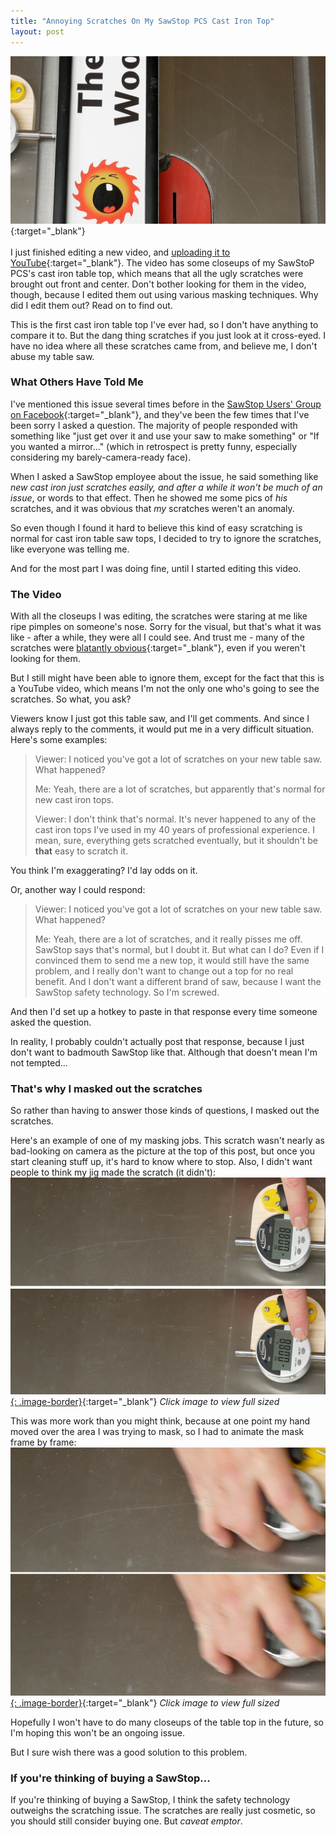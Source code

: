 ```yaml
---
title: "Annoying Scratches On My SawStop PCS Cast Iron Top"
layout: post
---
```

[![](/assets/images-posts/2019/07/2019-07-12.1.01.jpg)](/assets/images-posts/2019/07/2019-07-12.1.01.jpg){:target="_blank"}
<br/>
<br/>
I just finished editing a new video, and [uploading it to YouTube](https://youtu.be/dGZ_V_zwNMQ){:target="_blank"}. The video has some closeups of my SawStoP PCS's cast iron table top, which means that all the ugly scratches were brought out front and center. Don't bother looking for them in the video, though, because I edited them out using various masking techniques. Why did I edit them out? Read on to find out.

This is the first cast iron table top I've ever had, so I don't have anything to compare it to. But the dang thing scratches if you just look at it cross-eyed. I have no idea where all these scratches came from, and believe me, I don't abuse my table saw.

### What Others Have Told Me

I've mentioned this issue several times before in the [SawStop Users' Group on Facebook](https://www.facebook.com/groups/sawstopusersgroup/){:target="_blank"}, and they've been the few times that I've been sorry I asked a question. The majority of people responded with something like "just get over it and use your saw to make something" or "If you wanted a mirror..." (which in retrospect is pretty funny, especially considering my barely-camera-ready face).

When I asked a SawStop employee about the issue, he said something like *new cast iron just scratches easily, and after a while it won't be much of an issue*, or words to that effect. Then he showed me some pics of *his* scratches, and it was obvious that *my* scratches weren't an anomaly.

So even though I found it hard to believe this kind of easy scratching is normal for cast iron table saw tops, I decided to try to ignore the scratches, like everyone was telling me.

And for the most part I was doing fine, until I started editing this video.

### The Video

With all the closeups I was editing, the scratches were staring at me like ripe pimples on someone's nose. Sorry for the visual, but that's what it was like - after a while, they were all I could see. And trust me - many of the scratches were [blatantly obvious](/assets/images-posts/2019/07/2019-07-12.1.01.jpg){:target="_blank"}, even if you weren't looking for them.

But I still might have been able to ignore them, except for the fact that this is a YouTube video, which means I'm not the only one who's going to see the scratches. So what, you ask?

Viewers know I just got this table saw, and I'll get comments. And since I always reply to the comments, it would put me in a very difficult situation. Here's some examples:

> Viewer: I noticed you've got a lot of scratches on your new table saw. What happened?
>
> Me: Yeah, there are a lot of scratches, but apparently that's normal for new cast iron tops.
>
> Viewer: I don't think that's normal. It's never happened to any of the cast iron tops I've used in my 40 years of professional experience. I mean, sure, everything gets scratched eventually, but it shouldn't be **that** easy to scratch it.

You think I'm exaggerating? I'd lay odds on it.

Or, another way I could respond:

> Viewer: I noticed you've got a lot of scratches on your new table saw. What happened?
>
> Me: Yeah, there are a lot of scratches, and it really pisses me off. SawStop says that's normal, but I doubt it. But what can I do? Even if I convinced them to send me a new top, it would still have the same problem, and I really don't want to change out a top for no real benefit. And I don't want a different brand of saw, because I want the SawStop safety technology. So I'm screwed.

And then I'd set up a hotkey to paste in that response every time someone asked the question.

In reality, I probably couldn't actually post that response, because I just don't want to badmouth SawStop like that. Although that doesn't mean I'm not tempted...

### That's why I masked out the scratches

So rather than having to answer those kinds of questions, I masked out the scratches.

Here's an example of one of my masking jobs. This scratch wasn't nearly as bad-looking on camera as the picture at the top of this post, but once you start cleaning stuff up, it's hard to know where to stop. Also, I didn't want people to think my jig made the scratch (it didn't):
[![](/assets/images-posts/2019/07/2019-07-12.1.02.jpg){: .image-border}](/assets/images-posts/2019/07/2019-07-12.1.02.jpg){:target="_blank"}
*Click image to view full sized*

This was more work than you might think, because at one point my hand moved over the area I was trying to mask, so I had to animate the mask frame by frame:
[![](/assets/images-posts/2019/07/2019-07-12.1.03.jpg){: .image-border}](/assets/images-posts/2019/07/2019-07-12.1.03.jpg){:target="_blank"}
*Click image to view full sized*

Hopefully I won't have to do many closeups of the table top in the future, so I'm hoping this won't be an ongoing issue.

But I sure wish there was a good solution to this problem.

### If you're thinking of buying a SawStop...

If you're thinking of buying a SawStop, I think the safety technology outweighs the scratching issue. The scratches are really just cosmetic, so you should still consider buying one. But *caveat emptor*.